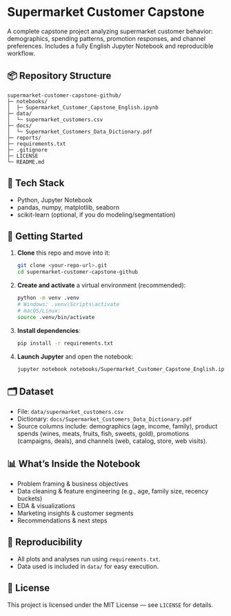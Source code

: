 # Supermarket Customer Capstone

A complete capstone project analyzing supermarket customer behavior: demographics, spending patterns, promotion responses, and channel preferences. Includes a fully English Jupyter Notebook and reproducible workflow.
  
## 📦 Repository Structure

```
supermarket-customer-capstone-github/
├─ notebooks/
│  ├─ Supermarket_Customer_Capstone_English.ipynb
├─ data/
│  └─ supermarket_customers.csv
├─ docs/
│  └─ Supermarket_Customers_Data_Dictionary.pdf
├─ reports/
├─ requirements.txt
├─ .gitignore
├─ LICENSE
└─ README.md
```

## 🧰 Tech Stack
- Python, Jupyter Notebook
- pandas, numpy, matplotlib, seaborn
- scikit-learn (optional, if you do modeling/segmentation)

## 🚀 Getting Started

1. **Clone** this repo and move into it:
   ```bash
   git clone <your-repo-url>.git
   cd supermarket-customer-capstone-github
   ```

2. **Create and activate** a virtual environment (recommended):
   ```bash
   python -m venv .venv
   # Windows: .venv\Scripts\activate
   # macOS/Linux:
   source .venv/bin/activate
   ```

3. **Install dependencies**:
   ```bash
   pip install -r requirements.txt
   ```

4. **Launch Jupyter** and open the notebook:
   ```bash
   jupyter notebook notebooks/Supermarket_Customer_Capstone_English.ipynb
   ```

## 🗂️ Dataset
- File: `data/supermarket_customers.csv`
- Dictionary: `docs/Supermarket_Customers_Data_Dictionary.pdf`
- Source columns include: demographics (age, income, family), product spends (wines, meats, fruits, fish, sweets, gold), promotions (campaigns, deals), and channels (web, catalog, store, web visits).

## 📊 What’s Inside the Notebook
- Problem framing & business objectives
- Data cleaning & feature engineering (e.g., age, family size, recency buckets)
- EDA & visualizations
- Marketing insights & customer segments
- Recommendations & next steps

## 🧪 Reproducibility
- All plots and analyses run using `requirements.txt`.
- Data used is included in `data/` for easy execution.

## 📄 License
This project is licensed under the MIT License — see `LICENSE` for details.
